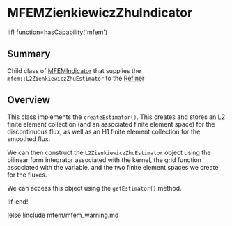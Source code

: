 # MFEMZienkiewiczZhuIndicator

!if! function=hasCapability('mfem')

## Summary

Child class of [MFEMIndicator](source/mfem/estimators/MFEMIndicator.md) that supplies
the `mfem::L2ZienkiewiczZhuEstimator` to the [Refiner](source/mfem/refiners/MFEMThresholdMarker.md)

## Overview

This class implements the `createEstimator()`. This creates and stores an L2 finite element collection
(and an associated finite element space) for the discontinuous flux, as well as an H1 finite element
collection for the smoothed flux.

We can then construct the `L2ZienkiewiczZhuEstimator` object using the bilinear form integrator
associated with the kernel, the grid function associated with the variable, and the two finite
element spaces we create for the fluxes.

We can access this object using the `getEstimator()` method.

!if-end!

!else
!include mfem/mfem_warning.md
